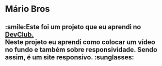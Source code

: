 <h1>Mário Bros</h1>

<h2>:smile:Este foi um projeto que eu aprendi no <a href="https:devclub.com">DevClub.</a> <br>
Neste projeto eu aprendi como colocar um vídeo no fundo e também sobre responsividade. Sendo assim, é um site responsivo. :sunglasses:</h2>
